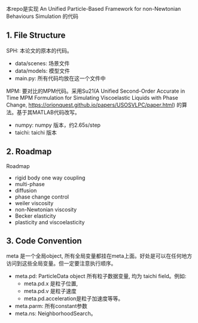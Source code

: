 本repo是实现 An Unified Particle-Based Framework for non-Newtonian Behaviours Simulation 的代码

## 1. File Structure

SPH: 本论文的原本的代码。
- data/scenes: 场景文件
- data/models: 模型文件
- main.py: 所有代码均放在这一个文件中

MPM: 要对比的MPM代码。采用Su21(A Unified Second-Order Accurate in Time MPM Formulation for Simulating Viscoelastic Liquids with Phase Change, https://orionquest.github.io/papers/USOSVLPC/paper.html) 的算法。基于其MATLAB代码改写。
- numpy: numpy 版本，约2.65s/step
- taichi: taichi 版本

## 2. Roadmap
Roadmap
- rigid body one way coupling
- multi-phase
- diffusion
- phase change control
- weiler viscosity
- non-Newtonian viscosity
- Becker elasticity
- plasticity and viscoelasticity

## 3. Code Convention
meta 是一个全局object, 所有全局变量都挂在meta上面。好处是可以在任何地方访问到这些全局变量。但一定要注意执行顺序。

- meta.pd: ParticleData object 所有粒子数据变量, 均为 taichi field。例如:
  - meta.pd.x 是粒子位置,
  - meta.pd.v 是粒子速度
  - meta.pd.acceleration是粒子加速度等等。
- meta.parm: 所有constant参数
- meta.ns: NeighborhoodSearch。
